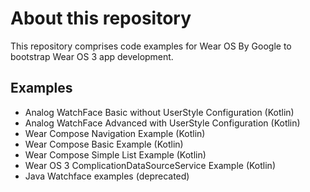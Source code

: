 # About this repository
This repository comprises code examples for Wear OS By Google to bootstrap Wear OS 3 app development.

## Examples

* Analog WatchFace Basic without UserStyle Configuration (Kotlin)
* Analog WatchFace Advanced with UserStyle Configuration (Kotlin)
* Wear Compose Navigation Example (Kotlin)
* Wear Compose Basic Example (Kotlin)
* Wear Compose Simple List Example (Kotlin)
* Wear OS 3 ComplicationDataSourceService Example (Kotlin)
* Java Watchface examples (deprecated)

